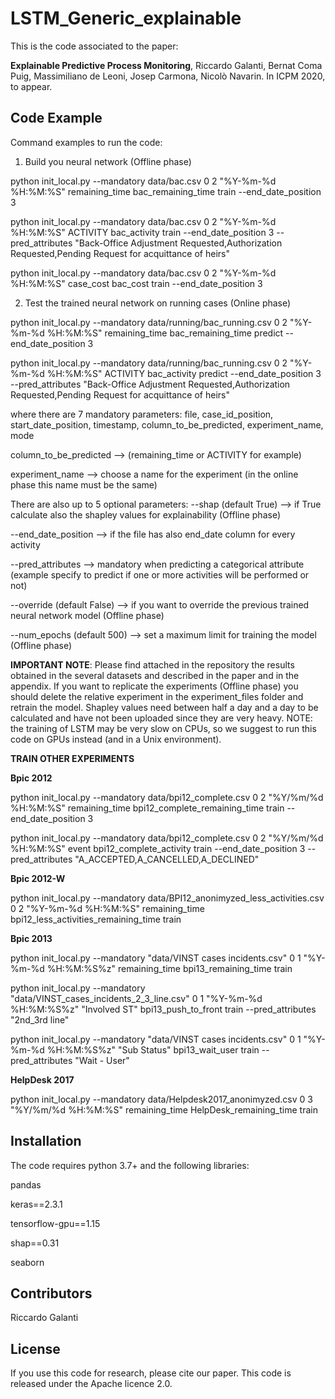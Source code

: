 # LSTM_Generic_explainable

This is the code associated to the paper:

**Explainable Predictive Process Monitoring**, Riccardo Galanti, Bernat Coma Puig, Massimiliano de Leoni, Josep Carmona, Nicolò Navarin. In ICPM 2020, to appear.

## Code Example

Command examples to run the code:
1) Build you neural network (Offline phase)

python init_local.py --mandatory data/bac.csv 0 2 "%Y-%m-%d %H:%M:%S" remaining_time bac_remaining_time train --end_date_position 3

python init_local.py --mandatory data/bac.csv 0 2 "%Y-%m-%d %H:%M:%S" ACTIVITY bac_activity train --end_date_position 3 --pred_attributes "Back-Office Adjustment Requested,Authorization Requested,Pending Request for acquittance of heirs"

python init_local.py --mandatory data/bac.csv 0 2 "%Y-%m-%d %H:%M:%S" case_cost bac_cost train --end_date_position 3

2) Test the trained neural network on running cases (Online phase)

python init_local.py --mandatory data/running/bac_running.csv 0 2 "%Y-%m-%d %H:%M:%S" remaining_time bac_remaining_time predict --end_date_position 3

python init_local.py --mandatory data/running/bac_running.csv 0 2 "%Y-%m-%d %H:%M:%S" ACTIVITY bac_activity predict --end_date_position 3 --pred_attributes "Back-Office Adjustment Requested,Authorization Requested,Pending Request for acquittance of heirs"

where there are 7 mandatory parameters: file, case_id_position, start_date_position, timestamp, column_to_be_predicted, experiment_name, mode

column_to_be_predicted --> (remaining_time or ACTIVITY for example)

experiment_name --> choose a name for the experiment (in the online phase this name must be the same)

There are also up to 5 optional parameters: 
--shap (default True) --> if True calculate also the shapley values for explainability (Offline phase)

--end_date_position --> if the file has also end_date column for every activity

--pred_attributes --> mandatory when predicting a categorical attribute (example specify to predict if one or more activities will be performed or not)

--override (default False) --> if you want to override the previous trained neural network model (Offline phase)

--num_epochs (default 500) --> set a maximum limit for training the model (Offline phase)


**IMPORTANT NOTE**: Please find attached in the repository the results obtained in the several datasets and described in the paper and in the appendix.
                    If you want to replicate the experiments (Offline phase) you should delete the relative experiment in the experiment_files folder and retrain the model.
					Shapley values need between half a day and a day to be calculated and have not been uploaded since they are very heavy.
				    NOTE: the training of LSTM may be very slow on CPUs, so we suggest to run this code on GPUs instead (and in a Unix environment).


**TRAIN OTHER EXPERIMENTS**

<b> Bpic 2012</b>

python init_local.py --mandatory data/bpi12_complete.csv 0 2 "%Y/%m/%d %H:%M:%S" remaining_time bpi12_complete_remaining_time train --end_date_position 3

python init_local.py --mandatory data/bpi12_complete.csv 0 2 "%Y/%m/%d %H:%M:%S" event bpi12_complete_activity train --end_date_position 3 --pred_attributes "A_ACCEPTED,A_CANCELLED,A_DECLINED"

<b> Bpic 2012-W</b>

python init_local.py --mandatory data/BPI12_anonimyzed_less_activities.csv 0 2 "%Y-%m-%d %H:%M:%S" remaining_time bpi12_less_activities_remaining_time train

<b> Bpic 2013</b>

python init_local.py --mandatory "data/VINST cases incidents.csv" 0 1 "%Y-%m-%d %H:%M:%S%z" remaining_time bpi13_remaining_time train

python init_local.py --mandatory "data/VINST_cases_incidents_2_3_line.csv" 0 1 "%Y-%m-%d %H:%M:%S%z" "Involved ST" bpi13_push_to_front train --pred_attributes "2nd_3rd line"

python init_local.py --mandatory "data/VINST cases incidents.csv" 0 1 "%Y-%m-%d %H:%M:%S%z" "Sub Status" bpi13_wait_user train --pred_attributes "Wait - User"

<b> HelpDesk 2017</b>

python init_local.py --mandatory data/Helpdesk2017_anonimyzed.csv 0 3 "%Y/%m/%d %H:%M:%S" remaining_time HelpDesk_remaining_time train

## Installation
The code requires python 3.7+ and the following libraries:

pandas

keras==2.3.1

tensorflow-gpu==1.15

shap==0.31

seaborn

## Contributors

Riccardo Galanti

## License

If you use this code for research, please cite our paper.
This code is released under the Apache licence 2.0.